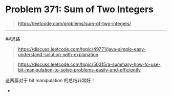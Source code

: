 # Problem 371: Sum of Two Integers

> https://leetcode.com/problems/sum-of-two-integers/

------
##思路
> https://discuss.leetcode.com/topic/49771/java-simple-easy-understand-solution-with-explanation 

> https://discuss.leetcode.com/topic/50315/a-summary-how-to-use-bit-manipulation-to-solve-problems-easily-and-efficiently

这两篇对于 bit manipulation 的总结非常好！

* 
